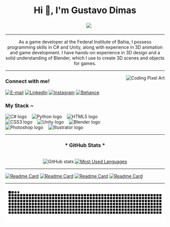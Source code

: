 #

<div align="center">
  <h1>Hi 👋, I'm Gustavo Dimas</h1>
</div>
<div align="center">
  <h3>
    &nbsp;&nbsp;&nbsp;&nbsp;&nbsp;
    <img src="https://readme-typing-svg.herokuapp.com?color=%238A2BE2&lines=C%23+|+Unity+|+3D+|+Blender+|+Game+Development&vCenter=true&width=550&height=50&pause=1000&font_size=20">
  </h3>
</div>

---

<p align="center">
  As a game developer at the Federal Institute of Bahia, I possess programming skills in C# and Unity, along with experience in 3D animation and game development. I have hands-on experience in 3D design and a solid understanding of Blender, which I use to create 3D scenes and objects for games.
</p>

---

<img align="right" alt="Coding Pixel Art" height="150px" src="https://i.imgur.com/59OLvDk.gif" style="margin-left: 10px;">
<h3 align="left">Connect with me!</h3>

[![E-mail](https://img.shields.io/badge/-Email-000?style=for-the-badge&logo=gmail&logoColor=8A2BE2&color=000)](mailto:gustavodimas.92@gmail.com)
[![LinkedIn](https://img.shields.io/badge/-LinkedIn-000?style=for-the-badge&logo=linkedin&logoColor=8A2BE2&color=000)](https://www.linkedin.com/in/gustavo-dimas-480088263/)
[![Instagram](https://img.shields.io/badge/-Instagram-000?style=for-the-badge&logo=instagram&logoColor=8A2BE2&color=000)](https://www.instagram.com/gustadimas/)
[![Behance](https://img.shields.io/badge/-Behance-000?style=for-the-badge&logo=behance&logoColor=8A2BE2&color=000)](https://www.behance.net/gustadimas)

<h3 align="left">My Stack ~</h3>

<div align="left">
  <img src="https://cdn.jsdelivr.net/gh/devicons/devicon/icons/csharp/csharp-original.svg" height="25" alt="C# logo" />
  <img width="8" />
  <img src="https://cdn.jsdelivr.net/gh/devicons/devicon/icons/python/python-original.svg" height="25" alt="Python logo" />
  <img width="8" />
  <img src="https://cdn.jsdelivr.net/gh/devicons/devicon/icons/html5/html5-original.svg" height="25" alt="HTML5 logo" />
  <img width="8" />
  <img src="https://cdn.jsdelivr.net/gh/devicons/devicon/icons/css3/css3-original.svg" height="25" alt="CSS3 logo" />
  <img width="8" />
  <img src="https://cdn.jsdelivr.net/gh/devicons/devicon/icons/unity/unity-original.svg" height="25" alt="Unity logo" />
  <img width="8" />
  <img src="https://cdn.jsdelivr.net/gh/devicons/devicon/icons/blender/blender-original.svg" height="25" alt="Blender logo" />
  <img width="8" />
  <img src="https://upload.wikimedia.org/wikipedia/commons/a/af/Adobe_Photoshop_CC_icon.svg" alt="Photoshop logo" height="25">
  <img width="8" />
  <img src="https://www.vectorlogo.zone/logos/adobe_illustrator/adobe_illustrator-icon.svg" height="25" alt="Illustrator logo" />
  <br>
</div>

---

<div style="text-align: center;" align="center">
  <h3>* GitHub Stats *</h3>
  <br>
  <img src="https://github-readme-stats-git-masterrstaa-rickstaa.vercel.app/api?username=gustadimas&hide_title=true&show_icons=true&include_all_commits=false&count_private=true&line_height=25&hide=issues&bg_color=000&title_color=8A2BE2&text_color=FFF&border_radius=3&border_color=8A2BE2&icon_color=8A2BE2&theme=jolly" alt="GitHub stats">

  <a href="https://github.com/gustadimas/github-readme-stats">
    <img src="https://github-readme-stats-git-masterrstaa-rickstaa.vercel.app/api/top-langs/?username=gustadimas&line_height=10&card_width=290&layout=compact&hide_title=false&count_private=true&langs_count=4&show_icons=true&title_color=8A2BE2&hide=html,scss,less&bg_color=000&text_color=C9A0DC&border_radius=3&border_color=8A2BE2&count_private=true" alt="Most Used Languages">
  </a>
</div>

---

[![Readme Card](https://github-readme-stats-dk.vercel.app/api/pin/?username=gustadimas&repo=CasoMorettiGame&title_color=ffffff&text_color=ffffff&icon_color=b388eb&bg_color=0,4a148c,6a1b9a&hide_border=true)](https://github.com/gustadimas/CasoMorettiGame)
[![Readme Card](https://github-readme-stats-dk.vercel.app/api/pin/?username=gustadimas&repo=HerancaRitmicaGame&title_color=ffffff&text_color=ffffff&icon_color=9575cd&bg_color=0,4527a0,5e35b1&hide_border=true)](https://github.com/gustadimas/HerancaRitmicaGame)
[![Readme Card](https://github-readme-stats-dk.vercel.app/api/pin/?username=gustadimas&repo=SurpresaRosaGame&title_color=ffffff&text_color=ffffff&icon_color=8e24aa&bg_color=0,6a1b9a,8e24aa&hide_border=true)](https://github.com/gustadimas/SurpresaRosaGame)
[![Readme Card](https://github-readme-stats-dk.vercel.app/api/pin/?username=gustadimas&repo=CasquinhadoMarGame&title_color=ffffff&text_color=ffffff&icon_color=7b1fa2&bg_color=0,4a148c,7b1fa2&hide_border=true)](https://github.com/gustadimas/CasquinhadoMarGame)

---

<picture align="center">
  <source media="(prefers-color-scheme: dark)" srcset="https://raw.githubusercontent.com/gustadimas/gustadimas/output/github-contribution-grid-snake-dark.svg">
  <source media="(prefers-color-scheme: light)" srcset="https://raw.githubusercontent.com/gustadimas/gustadimas/output/github-contribution-grid-snake-dark.svg">
  <img align="center" alt="github contribution grid snake animation" src="https://raw.githubusercontent.com/gustadimas/gustadimas/output/github-contribution-grid-snake.svg">
</picture>
